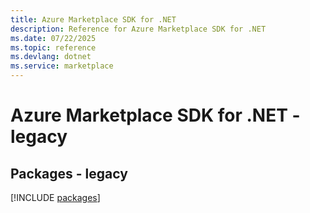 ```yaml
---
title: Azure Marketplace SDK for .NET
description: Reference for Azure Marketplace SDK for .NET
ms.date: 07/22/2025
ms.topic: reference
ms.devlang: dotnet
ms.service: marketplace
---
```

# Azure Marketplace SDK for .NET - legacy
## Packages - legacy
[!INCLUDE [packages](marketplace-index.md)]